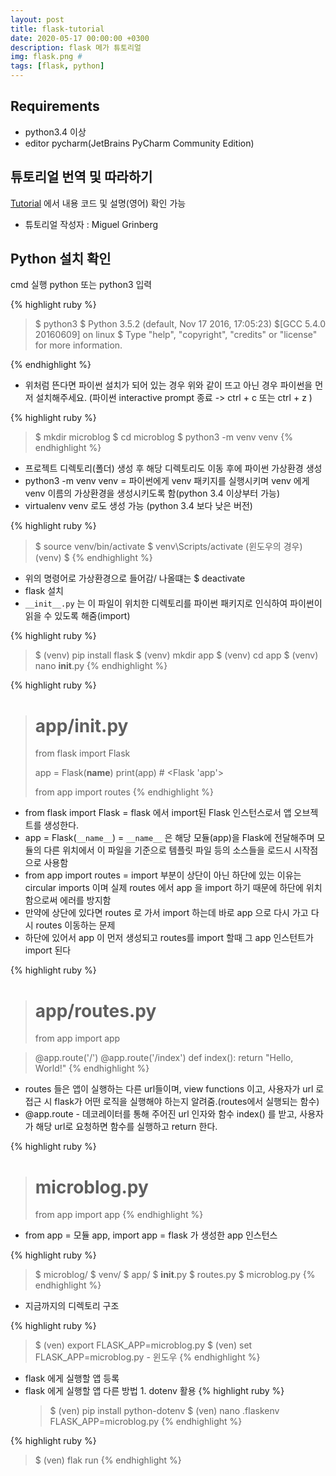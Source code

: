 ```yaml
---
layout: post
title: flask-tutorial
date: 2020-05-17 00:00:00 +0300
description: flask 메가 튜토리얼
img: flask.png #
tags: [flask, python]
---
```


## Requirements
   * python3.4 이상  
   * editor pycharm(JetBrains PyCharm Community Edition)


## 튜토리얼 번역 및 따라하기
[Tutorial][Tutorial] 에서 내용 코드 및 설명(영어) 확인 가능

* 튜토리얼 작성자 : Miguel Grinberg


## Python 설치 확인

cmd 실행
python 또는 python3 입력

{% highlight ruby %}
> $ python3
> $ Python 3.5.2 (default, Nov 17 2016, 17:05:23)
> $[GCC 5.4.0 20160609] on linux
> $ Type "help", "copyright", "credits" or "license" for more information.
>
{% endhighlight %}

* 위처럼 뜬다면 파이썬 설치가 되어 있는 경우 위와 같이 뜨고 아닌 경우 파이썬을 먼저 설치해주세요. (파이썬 interactive prompt 종료 -> ctrl + c 또는 ctrl + z  )

{% highlight ruby %}
> $ mkdir microblog
> $ cd microblog
> $ python3 -m venv venv
{% endhighlight %}

* 프로젝트 디렉토리(폴더) 생성 후 해당 디렉토리도 이동 후에 파이썬 가상환경 생성
* python3 -m venv venv = 파이썬에게 venv 패키지를 실행시키며 venv 에게 venv 이름의 가상환경을 생성시키도록 함(python 3.4 이상부터 가능)
* virtualenv venv 로도 생성 가능 (python 3.4 보다 낮은 버전)

{% highlight ruby %}
> $ source venv/bin/activate
> $ venv\Scripts/activate (윈도우의 경우)
> (venv) $ 
{% endhighlight %}

* 위의 명령어로 가상환경으로 들어감/ 나올떄는 $ deactivate
* flask 설치
* `__init__.py` 는 이 파일이 위치한 디렉토리를 파이썬 패키지로 인식하여 파이썬이 읽을 수 있도록 해줌(import) 

{% highlight ruby %}
> $ (venv) pip install flask
> $ (venv) mkdir app
> $ (venv) cd app
> $ (venv) nano __init__.py
{% endhighlight %}


{% highlight ruby %}
> # app/__init__.py
> from flask import Flask
>
> app = Flask(__name__)
> print(app) # <Flask 'app'> 
>
> from app import routes
{% endhighlight %}

* from flask import Flask = flask 에서 import된 Flask 인스턴스로서 앱 오브젝트를 생성한다.
* app = Flask(`__name__`) = `__name__` 은 해당 모듈(app)을 Flask에 전달해주며 모듈의 다른 위치에서 이 파일을 기준으로 템플릿 파일 등의 소스들을 로드시 시작점으로 사용함
* from app import routes = import 부분이 상단이 아닌 하단에 있는 이유는 circular imports 이며 실제 routes 에서 app 을 import 하기 때문에 하단에 위치함으로써 에러를 방지함
* 만약에 상단에 있다면 routes 로 가서 import 하는데 바로 app 으로 다시 가고 다시 routes 이동하는 문제
* 하단에 있어서 app 이 먼저 생성되고 routes를 import 할때 그 app 인스턴트가 import 된다


{% highlight ruby %}
> # app/routes.py
> from app import app

> @app.route('/')
> @app.route('/index')
> def index():
>    return "Hello, World!"
{% endhighlight %}
* routes 들은 앱이 실행하는 다른 url들이며, view functions 이고, 사용자가 url 로 접근 시 flask가 어떤 로직을 실행해야 하는지 알려줌.(routes에서 실행되는 함수) 
* @app.route - 데코레이터를 통해 주어진 url 인자와 함수 index() 를 받고, 사용자가 해당 url로 요청하면 함수를 실행하고 return 한다. 

{% highlight ruby %}
> # microblog.py
> from app import app
{% endhighlight %}
* from app = 모듈 app, import app = flask 가 생성한 app 인스턴스

{% highlight ruby %}
> $ microblog/
> $  venv/
> $  app/
> $    __init__.py
> $    routes.py
> $  microblog.py
{% endhighlight %}
* 지금까지의 디렉토리 구조

{% highlight ruby %}
> $ (ven) export FLASK_APP=microblog.py
> $ (ven) set FLASK_APP=microblog.py   - 윈도우
{% endhighlight %}
* flask 에게 실행할 앱 등록
* flask 에게 실행할 앱 다른 방법 1. dotenv 활용
{% highlight ruby %}
    > $ (ven) pip install python-dotenv
    > $ (ven) nano .flaskenv
    > FLASK_APP=microblog.py
{% endhighlight %}

{% highlight ruby %}
> $ (ven) flak run 
{% endhighlight %}





[Tutorial]:https://blog.miguelgrinberg.com/post/the-flask-mega-tutorial-part-i-hello-world